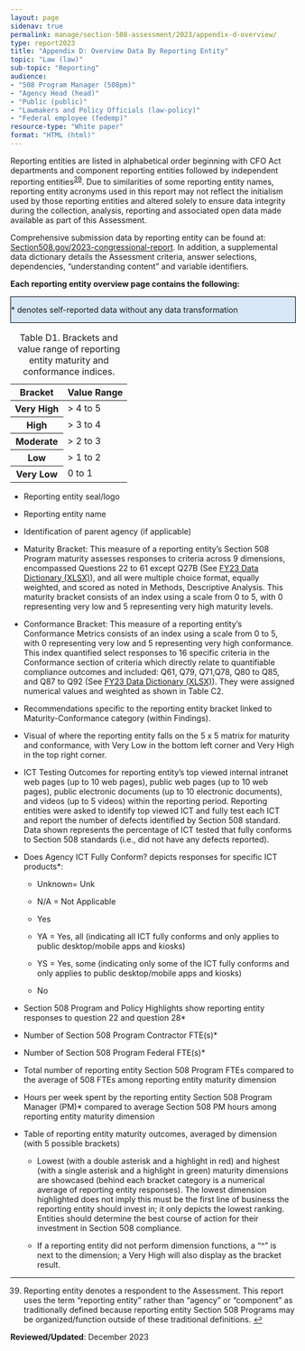 ```yaml
---
layout: page
sidenav: true
permalink: manage/section-508-assessment/2023/appendix-d-overview/
type: report2023
title: "Appendix D: Overview Data By Reporting Entity"
topic: "Law (law)"
sub-topic: "Reporting"
audience:
- "508 Program Manager (508pm)"
- "Agency Head (head)"
- "Public (public)"
- "Lawmakers and Policy Officials (law-policy)"
- "Federal employee (fedemp)"
resource-type: "White paper"
format: "HTML (html)"
---
```

Reporting entities are listed in alphabetical order beginning with CFO Act departments and component reporting entities followed by independent reporting entities<sup><a href="#fn39" id="fr39">39</a></sup>. Due to similarities of some reporting entity names, reporting entity acronyms used in this report may not reflect the initialism used by those reporting entities and altered solely to ensure data integrity during the collection, analysis, reporting and associated open data made available as part of this Assessment.

Comprehensive submission data by reporting entity can be found at: [Section508.gov/2023-congressional-report](https://www.section508.gov/2023-congressional-report/). In addition, a supplemental data dictionary details the Assessment criteria, answer selections, dependencies, “understanding content” and variable identifiers.

<span class="text-secondary-darker"><strong>Each reporting entity overview page contains the following:</strong></span>
<div style="width: 100%; border: 1px solid black; background-color: #D8E7F5;" class="border-base radius-lg padding-1">
  <p>* denotes self-reported data without any data transformation</p>
</div>

<table class="usa-table usa-table--borderless .grid-col striped">
<caption>Table D1. Brackets and value range of reporting entity maturity and conformance indices.</caption>
<thead>
    <tr>
        <th scope="col">Bracket</th>
        <th scope="col">Value Range</th>
    </tr>
</thead>
<tbody>
    <tr>
        <th scope="row">Very High</th>
        <td>> 4 to 5</td>
    </tr>
    <tr>
        <th scope="row">High</th>
        <td>> 3 to 4</td>
    </tr>
    <tr>
        <th scope="row">Moderate</th>
        <td>> 2 to 3</td>
    </tr>
    <tr>
        <th scope="row">Low</th>
        <td>> 1 to 2</td>
    </tr>
    <tr>
        <th scope="row">Very Low</th>
        <td>0 to 1</td>
    </tr>
</tbody>
</table>

* Reporting entity seal/logo

* Reporting entity name
            
* Identification of parent agency (if applicable)
            
* Maturity Bracket: This measure of a reporting entity’s Section 508 Program maturity assesses responses to criteria across 9 dimensions, encompassed Questions 22 to 61 except Q27B (See <a href="https://assets.section508.gov/files/reports/cr-2023/FY23%20Governmentwide%20Section%20508%20Assessment%20Data%20Dictionary%20Excel.xlsx">FY23 Data Dictionary (XLSX)</a>), and all were multiple choice format, equally weighted, and scored as noted in Methods, Descriptive Analysis. This maturity bracket consists of an index using a scale from 0 to 5, with 0 representing very low and 5 representing very high maturity levels.

* Conformance Bracket: This measure of a reporting entity’s Conformance Metrics consists of an index using a scale from 0 to 5, with 0 representing very low and 5 representing very high conformance. This index quantified select responses to 16 specific criteria in the Conformance section of criteria which directly relate to quantifiable compliance outcomes and included: Q61, Q79, Q71,Q78, Q80 to Q85, and Q87 to Q92 (See <a href="https://assets.section508.gov/files/reports/cr-2023/FY23%20Governmentwide%20Section%20508%20Assessment%20Data%20Dictionary%20Excel.xlsx">FY23 Data Dictionary (XLSX)</a>). They were assigned numerical values and weighted as shown in Table C2. 

* Recommendations specific to the reporting entity bracket linked to Maturity-Conformance category (within Findings).

* Visual of where the reporting entity falls on the 5 x 5 matrix for maturity and conformance, with Very Low in the bottom left corner and Very High in the top right corner.

* ICT Testing Outcomes for reporting entity’s top viewed internal intranet web pages (up to 10 web pages), public web pages (up to 10 web pages), public electronic documents (up to 10 electronic documents), and videos (up to 5 videos) within the reporting period. Reporting entities were asked to identify top viewed ICT and fully test each ICT and report the number of defects identified by Section 508 standard. Data shown represents the percentage of ICT tested that fully conforms to Section 508 standards (i.e., did not have any defects reported).

* Does Agency ICT Fully Conform? depicts responses for specific ICT products*:

  * Unknown= Unk

  * N/A = Not Applicable

  * Yes

  * YA = Yes, all (indicating all ICT fully conforms and only applies to public desktop/mobile apps and kiosks)

  * YS = Yes, some (indicating only some of the ICT fully conforms and only applies to public desktop/mobile apps and kiosks)

  * No

* Section 508 Program and Policy Highlights show reporting entity responses to question 22
and question 28*

* Number of Section 508 Program Contractor FTE(s)*

* Number of Section 508 Program Federal FTE(s)*

* Total number of reporting entity Section 508 Program FTEs compared to the average of 508 FTEs among reporting entity maturity dimension

* Hours per week spent by the reporting entity Section 508 Program Manager (PM)* compared to average Section 508 PM hours among reporting entity maturity dimension

* Table of reporting entity maturity outcomes, averaged by dimension (with 5 possible brackets)

  * Lowest (with a double asterisk and a highlight in red) and highest (with a single asterisk and a highlight in green) maturity dimensions are showcased (behind each bracket category is a numerical average of reporting entity responses). The lowest dimension highlighted does not imply this must be the first line of business the reporting entity should invest in; it only depicts the lowest ranking. Entities should determine the best course of action for their investment in Section 508 compliance.

  * If a reporting entity did not perform dimension functions, a “^” is next to the dimension; a Very High will also display as the bracket result.

--- 

<div>
    <h2 style="position: absolute; clip: rect(0 0 0 0); visibility: hidden; opacity: 0;" id="footnote-label">Footnotes</h2>
    <ol start="39">
        <li id="fn39">Reporting entity denotes a respondent to the Assessment. This report uses the term “reporting entity” rather than “agency” or “component” as traditionally defined because reporting entity Section 508 Programs may be organized/function outside of these traditional definitions. <a href="#fr39" aria-label="Back to content">↩</a></li>
    </ol>
</div>

**Reviewed/Updated**: December 2023
